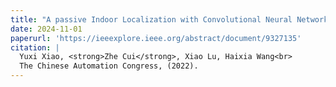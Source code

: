 ```yaml
---
title: "A passive Indoor Localization with Convolutional Neural Network Approach"
date: 2024-11-01
paperurl: 'https://ieeexplore.ieee.org/abstract/document/9327135'
citation: |
  Yuxi Xiao, <strong>Zhe Cui</strong>, Xiao Lu, Haixia Wang<br>
  The Chinese Automation Congress, (2022).
---
```

